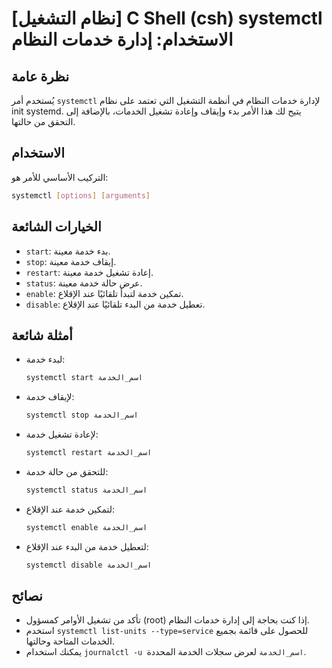 # [نظام التشغيل] C Shell (csh) systemctl الاستخدام: إدارة خدمات النظام

## نظرة عامة
يُستخدم أمر `systemctl` لإدارة خدمات النظام في أنظمة التشغيل التي تعتمد على نظام init systemd. يتيح لك هذا الأمر بدء وإيقاف وإعادة تشغيل الخدمات، بالإضافة إلى التحقق من حالتها.

## الاستخدام
التركيب الأساسي للأمر هو:

```bash
systemctl [options] [arguments]
```

## الخيارات الشائعة
- `start`: بدء خدمة معينة.
- `stop`: إيقاف خدمة معينة.
- `restart`: إعادة تشغيل خدمة معينة.
- `status`: عرض حالة خدمة معينة.
- `enable`: تمكين خدمة لتبدأ تلقائيًا عند الإقلاع.
- `disable`: تعطيل خدمة من البدء تلقائيًا عند الإقلاع.

## أمثلة شائعة
- لبدء خدمة:
  ```bash
  systemctl start اسم_الخدمة
  ```

- لإيقاف خدمة:
  ```bash
  systemctl stop اسم_الخدمة
  ```

- لإعادة تشغيل خدمة:
  ```bash
  systemctl restart اسم_الخدمة
  ```

- للتحقق من حالة خدمة:
  ```bash
  systemctl status اسم_الخدمة
  ```

- لتمكين خدمة عند الإقلاع:
  ```bash
  systemctl enable اسم_الخدمة
  ```

- لتعطيل خدمة من البدء عند الإقلاع:
  ```bash
  systemctl disable اسم_الخدمة
  ```

## نصائح
- تأكد من تشغيل الأوامر كمسؤول (root) إذا كنت بحاجة إلى إدارة خدمات النظام.
- استخدم `systemctl list-units --type=service` للحصول على قائمة بجميع الخدمات المتاحة وحالتها.
- يمكنك استخدام `journalctl -u اسم_الخدمة` لعرض سجلات الخدمة المحددة.